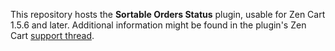 This repository hosts the **Sortable Orders Status** plugin, usable for Zen Cart 1.5.6 and later.  Additional information might be found in the plugin's Zen Cart [support thread](https://www.zen-cart.com/showthread.php?225374-Sortable-Orders-Status-(for-Zen-Cart-1-5-6-)).
